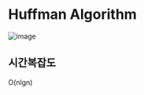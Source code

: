 # Huffman Algorithm
![image](https://user-images.githubusercontent.com/74875490/173283779-ea776b56-6dd2-4279-8aa4-69f31de9a668.png)<br>

## 시간복잡도
O(nlgn)